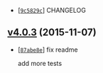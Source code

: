 <!-- 9c5829c 1446892955000 -->

* [[`9c5829c`](https://github.com/zoubin/ezchangelog/commit/9c5829c)] CHANGELOG

## [v4.0.3](https://github.com/zoubin/ezchangelog/commit/3bf9055) (2015-11-07)

* [[`87abe8e`](https://github.com/zoubin/ezchangelog/commit/87abe8e)] fix readme

    add more tests

